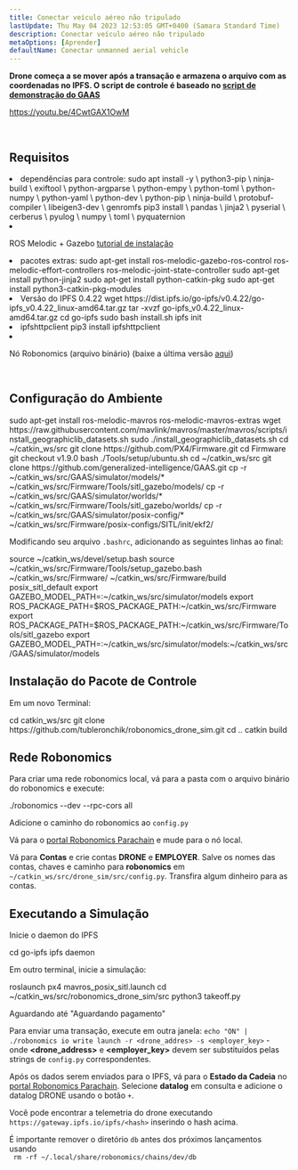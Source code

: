 ```yaml
---
title: Conectar veículo aéreo não tripulado
lastUpdate: Thu May 04 2023 12:53:05 GMT+0400 (Samara Standard Time)
description: Conectar veículo aéreo não tripulado
metaOptions: [Aprender]
defaultName: Conectar unmanned aerial vehicle
---
```


**Drone começa a se mover após a transação e armazena o arquivo com as coordenadas no IPFS. O script de controle é baseado no [script de demonstração do GAAS](https://github.com/generalized-intelligence/GAAS)**  

https://youtu.be/4CwtGAX1OwM

<br/>

## Requisitos

<List>

<li> dependências para controle:

<LessonCodeWrapper language="bash">
sudo apt install -y \
	python3-pip \
	ninja-build \
	exiftool \
	python-argparse \
	python-empy \
	python-toml \
	python-numpy \
	python-yaml \
	python-dev \
	python-pip \
	ninja-build \
	protobuf-compiler \
	libeigen3-dev \
	genromfs
</LessonCodeWrapper>

<LessonCodeWrapper language="bash">
pip3 install \
	pandas \
	jinja2 \
	pyserial \
	cerberus \
	pyulog \
	numpy \
	toml \
	pyquaternion
</LessonCodeWrapper>

</li>

<li class="flex">

ROS Melodic + Gazebo [tutorial de instalação](http://wiki.ros.org/melodic/Instalação)
</li>

<li>pacotes extras:

<LessonCodeWrapper language="bash" codeClass="big-code">
sudo apt-get install ros-melodic-gazebo-ros-control ros-melodic-effort-controllers ros-melodic-joint-state-controller
sudo apt-get install python-jinja2
sudo apt-get install python-catkin-pkg
sudo apt-get install python3-catkin-pkg-modules
</LessonCodeWrapper>

</li>

<li>Versão do IPFS 0.4.22

<LessonCodeWrapper language="bash" codeClass="big-code">
wget https://dist.ipfs.io/go-ipfs/v0.4.22/go-ipfs_v0.4.22_linux-amd64.tar.gz
tar -xvzf go-ipfs_v0.4.22_linux-amd64.tar.gz
cd go-ipfs
sudo bash install.sh
ipfs init
</LessonCodeWrapper>

</li>

<li>ipfshttpclient

<LessonCodeWrapper language="bash" codeClass="big-code">
pip3 install ipfshttpclient
</LessonCodeWrapper>

</li>

<li class="flex">

Nó Robonomics (arquivo binário) (baixe a última versão [aqui](https://github.com/airalab/robonomics/releases))
</li>

</List>

<br/>

## Configuração do Ambiente

<LessonCodeWrapper language="bash" codeClass="big-code">
sudo apt-get install ros-melodic-mavros ros-melodic-mavros-extras
wget https://raw.githubusercontent.com/mavlink/mavros/master/mavros/scripts/install_geographiclib_datasets.sh
sudo ./install_geographiclib_datasets.sh
cd ~/catkin_ws/src
git clone https://github.com/PX4/Firmware.git
cd Firmware
git checkout v1.9.0
bash ./Tools/setup/ubuntu.sh
</LessonCodeWrapper>

<LessonCodeWrapper language="bash" codeClass="big-code">
cd ~/catkin_ws/src
git clone https://github.com/generalized-intelligence/GAAS.git
cp -r ~/catkin_ws/src/GAAS/simulator/models/* ~/catkin_ws/src/Firmware/Tools/sitl_gazebo/models/
cp -r ~/catkin_ws/src/GAAS/simulator/worlds/* ~/catkin_ws/src/Firmware/Tools/sitl_gazebo/worlds/
cp -r ~/catkin_ws/src/GAAS/simulator/posix-config/* ~/catkin_ws/src/Firmware/posix-configs/SITL/init/ekf2/
</LessonCodeWrapper>

Modificando seu arquivo `.bashrc`, adicionando as seguintes linhas ao final:  

<LessonCodeWrapper language="json" codeClass="big-code">
source ~/catkin_ws/devel/setup.bash   
source ~/catkin_ws/src/Firmware/Tools/setup_gazebo.bash ~/catkin_ws/src/Firmware/ ~/catkin_ws/src/Firmware/build posix_sitl_default 
export GAZEBO_MODEL_PATH=:~/catkin_ws/src/simulator/models 
export ROS_PACKAGE_PATH=$ROS_PACKAGE_PATH:~/catkin_ws/src/Firmware 
export ROS_PACKAGE_PATH=$ROS_PACKAGE_PATH:~/catkin_ws/src/Firmware/Tools/sitl_gazebo
export GAZEBO_MODEL_PATH=:~/catkin_ws/src/simulator/models:~/catkin_ws/src/GAAS/simulator/models
</LessonCodeWrapper>  

  
## Instalação do Pacote de Controle
Em um novo Terminal:

<LessonCodeWrapper language="bash" codeClass="big-code">
cd catkin_ws/src
git clone https://github.com/tubleronchik/robonomics_drone_sim.git
cd ..
catkin build
</LessonCodeWrapper>

## Rede Robonomics

Para criar uma rede robonomics local, vá para a pasta com o arquivo binário do robonomics e execute:  

<LessonCodeWrapper language="bash">
./robonomics --dev --rpc-cors all
</LessonCodeWrapper>

Adicione o caminho do robonomics ao `config.py`

<LessonImages imageClasses="mb" src="iris-drone/IPFS.jpg" alt="IPFS"/>

Vá para o [portal Robonomics Parachain](https://polkadot.js.org/apps/?rpc=wss%3A%2F%2Fkusama.rpc.robonomics.network%2F#/) e mude para o nó local.

<LessonImages imageClasses="mb" src="iris-drone/localNode.jpg" alt="localNode"/>

Vá para **Contas** e crie contas **DRONE** e **EMPLOYER**. Salve os nomes das contas, chaves e caminho para **robonomics** em `~/catkin_ws/src/drone_sim/src/config.py`. Transfira algum dinheiro para as contas.

<LessonImages imageClasses="mb" src="iris-drone/addingAcc.jpg" alt="accounts"/>

## Executando a Simulação
Inicie o daemon do IPFS

<LessonCodeWrapper language="bash">
cd go-ipfs
ipfs daemon
</LessonCodeWrapper>

Em outro terminal, inicie a simulação:

<LessonCodeWrapper language="bash">
roslaunch px4 mavros_posix_sitl.launch
cd ~/catkin_ws/src/robonomics_drone_sim/src
python3 takeoff.py
</LessonCodeWrapper>

Aguardando até "Aguardando pagamento" 

<LessonImages imageClasses="mb" src="iris-drone/launch.jpg" alt="launch"/>

Para enviar uma transação, execute em outra janela:
`echo "ON" | ./robonomics io write launch -r <drone_addres> -s <employer_key>` - onde **<drone_address>** e **<employer_key>** devem ser substituídos pelas strings de `config.py` correspondentes.

Após os dados serem enviados para o IPFS, vá para o **Estado da Cadeia** no [portal Robonomics Parachain](https://polkadot.js.org/apps/?rpc=wss%3A%2F%2Fkusama.rpc.robonomics.network%2F#/). Selecione **datalog** em consulta e adicione o datalog DRONE usando o botão `+`.


<LessonImages imageClasses="mb" src="iris-drone/datalog.jpg" alt="datalog"/>

Você pode encontrar a telemetria do drone executando `https://gateway.ipfs.io/ipfs/<hash>` inserindo o hash acima.

<LessonImages imageClasses="mb" src="iris-drone/output.jpg" alt="output"/>

É importante remover o diretório `db` antes dos próximos lançamentos usando  
` rm -rf ~/.local/share/robonomics/chains/dev/db`